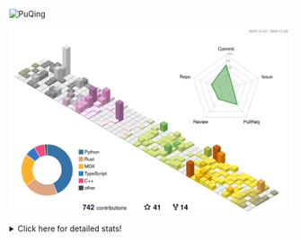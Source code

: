 ![PuQing](https://user-images.githubusercontent.com/27223114/171565019-9a56fae6-b08b-421f-99db-7e830da42371.png)

![](./profile-3d-contrib/profile-season-animate.svg)

<details>
<summary>Click here for detailed stats!</summary>

<!--START_SECTION:waka-->
![Lines of code](https://img.shields.io/badge/From%20Hello%20World%20I%27ve%20Written-1.6%20million%20lines%20of%20code-blue)

**🐱 My GitHub Data** 

> 📦 414.5 kB Used in GitHub's Storage 
 > 
> 🏆 750 Contributions in the Year 2024
 > 
> 🚫 Not Opted to Hire
 > 
> 📜 38 Public Repositories 
 > 
> 🔑 32 Private Repositories 
 > 
**I'm an Early 🐤** 

```text
🌞 Morning                652 commits         ██░░░░░░░░░░░░░░░░░░░░░░░   07.67 % 
🌆 Daytime                3719 commits        ███████████░░░░░░░░░░░░░░   43.72 % 
🌃 Evening                1964 commits        ██████░░░░░░░░░░░░░░░░░░░   23.09 % 
🌙 Night                  2171 commits        ██████░░░░░░░░░░░░░░░░░░░   25.52 % 
```


📊 **This Week I Spent My Time On** 

```text
💬 Programming Languages: 
Other                    5 hrs 14 mins       █████░░░░░░░░░░░░░░░░░░░░   19.72 % 
CLI                      4 hrs 38 mins       ████░░░░░░░░░░░░░░░░░░░░░   17.46 % 
Rust                     4 hrs 28 mins       ████░░░░░░░░░░░░░░░░░░░░░   16.88 % 
Python                   3 hrs 15 mins       ███░░░░░░░░░░░░░░░░░░░░░░   12.29 % 
Music                    2 hrs 32 mins       ██░░░░░░░░░░░░░░░░░░░░░░░   09.60 % 

🔥 Editors: 
VS Code                  13 hrs 39 mins      █████████████░░░░░░░░░░░░   51.47 % 
Terminal                 4 hrs 38 mins       ████░░░░░░░░░░░░░░░░░░░░░   17.46 % 
Telegram                 2 hrs 43 mins       ███░░░░░░░░░░░░░░░░░░░░░░   10.27 % 
NetEaseMusic             2 hrs 32 mins       ██░░░░░░░░░░░░░░░░░░░░░░░   09.60 % 
Mail                     58 mins             █░░░░░░░░░░░░░░░░░░░░░░░░   03.69 % 

💻 Operating System: 
Mac                      12 hrs 53 mins      ████████████░░░░░░░░░░░░░   48.53 % 
WSL                      10 hrs 40 mins      ██████████░░░░░░░░░░░░░░░   40.22 % 
Linux                    2 hrs 59 mins       ███░░░░░░░░░░░░░░░░░░░░░░   11.24 % 
```


<!--END_SECTION:waka-->
</details>
